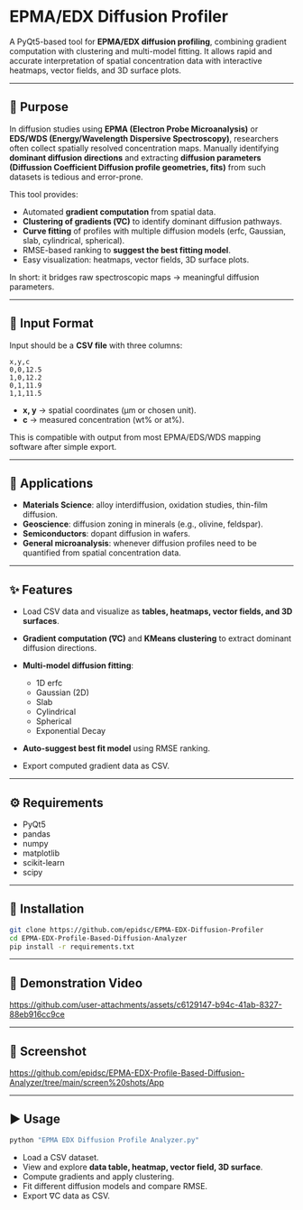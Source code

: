 # EPMA/EDX Diffusion Profiler

A PyQt5-based tool for **EPMA/EDX diffusion profiling**, combining gradient computation with clustering and multi-model fitting.
It allows rapid and accurate interpretation of spatial concentration data with interactive heatmaps, vector fields, and 3D surface plots.

---

## 🎯 Purpose

In diffusion studies using **EPMA (Electron Probe Microanalysis)** or **EDS/WDS (Energy/Wavelength Dispersive Spectroscopy)**, researchers often collect spatially resolved concentration maps.
Manually identifying **dominant diffusion directions** and extracting **diffusion parameters (Diffussion Coefficient Diffusion profile geometries, fits)** from such datasets is tedious and error-prone.

This tool provides:

* Automated **gradient computation** from spatial data.
* **Clustering of gradients (∇C)** to identify dominant diffusion pathways.
* **Curve fitting** of profiles with multiple diffusion models (erfc, Gaussian, slab, cylindrical, spherical).
* RMSE-based ranking to **suggest the best fitting model**.
* Easy visualization: heatmaps, vector fields, 3D surface plots.

In short: it bridges raw spectroscopic maps → meaningful diffusion parameters.

---

## 📂 Input Format

Input should be a **CSV file** with three columns:

```csv
x,y,c
0,0,12.5
1,0,12.2
0,1,11.9
1,1,11.5
```

* **x, y** → spatial coordinates (μm or chosen unit).
* **c** → measured concentration (wt% or at%).

This is compatible with output from most EPMA/EDS/WDS mapping software after simple export.

---

## 🔬 Applications

* **Materials Science**: alloy interdiffusion, oxidation studies, thin-film diffusion.
* **Geoscience**: diffusion zoning in minerals (e.g., olivine, feldspar).
* **Semiconductors**: dopant diffusion in wafers.
* **General microanalysis**: whenever diffusion profiles need to be quantified from spatial concentration data.

---

## ✨ Features

* Load CSV data and visualize as **tables, heatmaps, vector fields, and 3D surfaces**.
* **Gradient computation (∇C)** and **KMeans clustering** to extract dominant diffusion directions.
* **Multi-model diffusion fitting**:

  * 1D erfc
  * Gaussian (2D)
  * Slab
  * Cylindrical
  * Spherical
  * Exponential Decay
* **Auto-suggest best fit model** using RMSE ranking.
* Export computed gradient data as CSV.

---

## ⚙️ Requirements

* PyQt5
* pandas
* numpy
* matplotlib
* scikit-learn
* scipy

---

## 🚀 Installation

```bash
git clone https://github.com/epidsc/EPMA-EDX-Diffusion-Profiler
cd EPMA-EDX-Profile-Based-Diffusion-Analyzer
pip install -r requirements.txt
```

---

## 📸 Demonstration Video
https://github.com/user-attachments/assets/c6129147-b94c-41ab-8327-88eb916cc9ce

---

## 📸 Screenshot

https://github.com/epidsc/EPMA-EDX-Profile-Based-Diffusion-Analyzer/tree/main/screen%20shots/App

---



## ▶️ Usage

```bash
python "EPMA EDX Diffusion Profile Analyzer.py"
```

* Load a CSV dataset.
* View and explore **data table, heatmap, vector field, 3D surface**.
* Compute gradients and apply clustering.
* Fit different diffusion models and compare RMSE.
* Export ∇C data as CSV.


